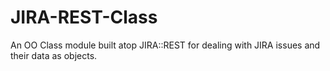 # JIRA-REST-Class
An OO Class module built atop JIRA::REST for dealing with JIRA issues and their data as objects.
